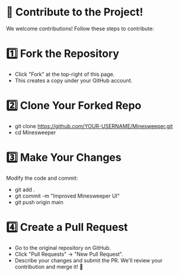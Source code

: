 # 🤝 Contribute to the Project!
We welcome contributions! Follow these steps to contribute:


# 1️⃣ Fork the Repository
- Click "Fork" at the top-right of this page.
- This creates a copy under your GitHub account.


# 2️⃣ Clone Your Forked Repo
- git clone https://github.com/YOUR-USERNAME/Minesweeper.git
- cd Minesweeper


# 3️⃣ Make Your Changes
Modify the code and commit:
- git add .
- git commit -m "Improved Minesweeper UI"
- git push origin main


# 4️⃣ Create a Pull Request
- Go to the original repository on GitHub.
- Click "Pull Requests" → "New Pull Request".
- Describe your changes and submit the PR.
We'll review your contribution and merge it! 🎯
